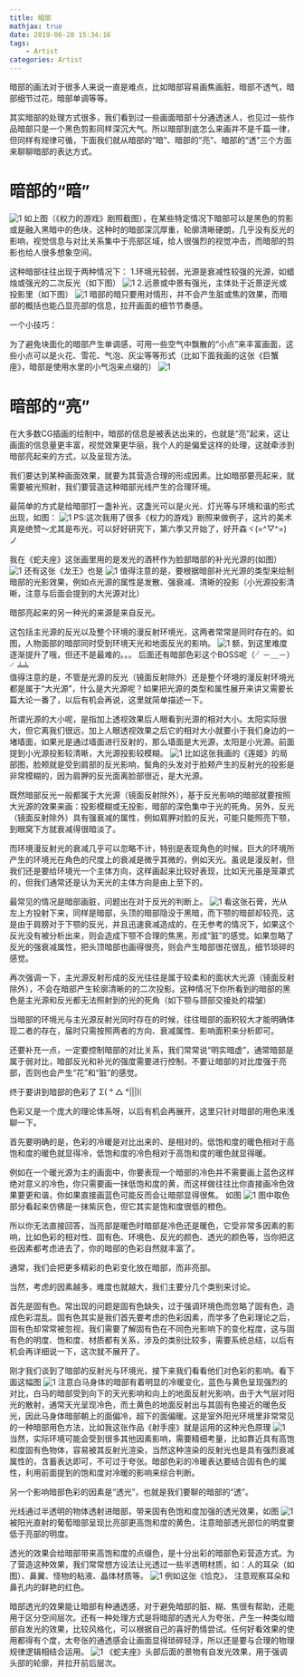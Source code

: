 ```yaml
---
title: 暗部
mathjax: true
date: 2019-06-20 15:34:16
tags:
    - Artist
categories: Artist
---
```

暗部的画法对于很多人来说一直是难点，比如暗部容易画焦画脏，暗部不透气，暗部细节过花，暗部单调等等。

其实暗部的处理方式很多，我们看到过一些画面暗部十分通透迷人，也见过一些作品暗部只是一个黑色剪影同样深沉大气。所以暗部到底怎么来画并不是千篇一律，但同样有规律可循，下面我们就从暗部的“暗”、暗部的“亮”、暗部的“透”三个方面来聊聊暗部的表达方式。
# 暗部的“暗”
![1](1.jpg)
如上图（《权力的游戏》剧照截图），在某些特定情况下暗部可以是黑色的剪影或是融入黑暗中的色块，这种时的暗部深沉厚重，轮廓清晰硬朗，几乎没有反光的影响，视觉信息与对比关系集中于亮部区域，给人很强烈的视觉冲击，而暗部的剪影也给人很多想象空间。

这种暗部往往出现于两种情况下：
1.环境光较弱，光源是衰减性较强的光源，如蜡烛或强光的二次反光（如下图）
![1](2.jpg)
2.远景或中景有强光，主体处于近景逆光或投影里（如下图）
![1](3.jpg)
暗部的暗只要用对情形，并不会产生脏或焦的效果，而暗部的概括也能凸显亮部的信息，拉开画面的细节节奏感。

一个小技巧：

为了避免块面化的暗部产生单调感，可用一些空气中飘散的“小点”来丰富画面，这些小点可以是火花、雪花、气泡、灰尘等等形式（比如下面我画的这张《巨蟹座》，暗部是使用水里的小气泡来点缀的）
![1](4.jpg)
# 暗部的“亮”

在大多数CG插画的绘制中，暗部的信息是被表达出来的，也就是“亮”起来，这让画面的信息量更丰富，视觉效果更华丽，我个人的是偏爱这样的处理，这就牵涉到暗部亮起来的方式，以及呈现方法。

我们要达到某种画面效果，就要为其营造合理的形成因素。比如暗部要亮起来，就需要被光照射，我们要营造这种暗部光线产生的合理环境。

最简单的方式是给暗部打一盏补光，这盏光可以是火光、灯光等与环境和谐的形式出现，如图：
![1](5.jpg)
PS:这次我用了很多《权力的游戏》剧照来做例子，这片的美术真是绝赞～尤其是布光，可以好好研究下，第六季又开始了，好开森ヾ(=^▽^=)ノ

我在《蛇夫座》这张画里用的是发光的酒杯作为脸部暗部的补光光源的(如图）
![1](6.jpg)
还有这张《龙王》也是
![1](7.jpg)
值得注意的是，要根据暗部补光光源的类型来绘制暗部的光影效果，例如点光源的属性是发散、强衰减、清晰的投影（小光源投影清晰，注意与后面会提到的大光源对比）

暗部亮起来的另一种光的来源是来自反光。

这包括主光源的反光以及整个环境的漫反射环境光，这两者常常是同时存在的。如图，人物面部的暗部同时受到环境天光和地面反光的影响。
![1](8.jpg)
额，到这里难度逐渐提升了哦，但还不是最难的。。。
后面还有暗部色彩这个BOSS呢（╯－＿－）╯╧╧   
值得注意的是，不管是光源的反光（镜面反射除外）还是整个环境的漫反射环境光都是属于“大光源”，什么是大光源呢？如果把光源的类型和属性展开来讲又需要长篇大论一番了，以后有机会再说，这里就简单描述一下。

所谓光源的大小呢，是指加上透视效果后人眼看到光源的相对大小。太阳实际很大，但它离我们很远，加上人眼透视效果之后它的相对大小就要小于我们身边的一堵墙面，如果光是通过墙面进行反射的，那么墙面是大光源，太阳是小光源。前面提到小光源投影较清晰，大光源投影较模糊。
![1](9.jpg)
比如这张我画的《莲姬》的局部图，脸颊就是受到肩部的反光影响，鬓角的头发对于脸颊产生的反射光的投影是非常模糊的，因为肩胛的反光面离脸部很近，是大光源。

既然暗部反光一般都属于大光源（镜面反射除外），基于反光影响的暗部就要按照大光源的效果来画：投影模糊或无投影，暗部的深色集中于光的死角。另外，反光（镜面反射除外）具有强衰减的属性，例如肩胛对脸的反光，可能只能照亮下颚，到眼窝下方就衰减得很暗淡了。

而环境漫反射光的衰减几乎可以忽略不计，特别是表现角色的时候，巨大的环境所产生的环境光在角色的尺度上的衰减是微乎其微的，例如天光。虽说是漫反射，但我们还是要给环境光一个主体方向，这样画起来比较好表现，比如天光虽是笼罩式的，但我们通常还是认为天光的主体方向是由上至下的。

最常见的情况是暗部画脏，问题出在对于反光的判断上。
![1](10.jpg)
看这张石膏，光从左上方投射下来，同样是暗部，头顶的暗部隐没于黑暗，而下颚的暗部却较亮，这是由于肩膀对于下颚的反光，并且迅速衰减造成的，在无参考的情况下，如果这个反光没有被分析出来，则会造成下颚不合理的焦黑，形成“脏”的感觉。如果忽略了反光的强衰减属性，把头顶暗部也画得很亮，则会产生暗部很花很乱，细节琐碎的感觉。

再次强调一下，主光源反射形成的反光往往是属于较柔和的面状大光源（镜面反射除外），不会在暗部产生轮廓清晰的的二次投影。这种情况下你所看到的暗部的黑色是主光源和反光都无法照射到的光的死角（如下颚与颈部交接处的褶皱）

当暗部的环境光与主光源反射光同时存在的时候，往往暗部的面积较大才能明确体现二者的存在，届时只需按照两者的方向、衰减属性、影响面积来分析即可。

还要补充一点，一定要控制暗部的对比关系，我们常常说“明实暗虚”，通常暗部是属于弱对比，暗部反光和补光的强度需要进行控制，不要让暗部的对比度强于亮部，否则也会产生“花”和“脏”的感觉。


终于要讲到暗部的色彩了  Σ( ° △ °|||)︴

色彩又是一个庞大的理论体系呀，以后有机会再展开，这里只针对暗部的用色来浅聊一下。

首先要明确的是，色彩的冷暖是对比出来的、是相对的。低饱和度的暖色相对于高饱和度的暖色就显得冷，低饱和度的冷色相对于高饱和度的暖色就显得暖。

例如在一个暖光源为主的画面中，你要表现一个暗部的冷色并不需要画上蓝色这样绝对意义的冷色，你只需要画一抹低饱和度的黄，而这样做往往比你直接画冷色效果要更和谐，你如果直接画蓝色可能反而会让暗部显得很焦。
如图
![1](11.jpg)
图中取色部分看起来仿佛是一抹紫灰色，但它其实是饱和度很低的橙色。

所以你无法直接回答，当亮部是暖色时暗部是冷色还是暖色，它受非常多因素的影响，比如色彩的相对性、固有色、环境色、反光的颜色、透光的颜色等，当你把这些因素都考虑进去了，你的暗部的色彩自然就丰富了。

通常，我们会把更多精彩的色彩变化放在暗部，而非亮部。

当然，考虑的因素越多，难度也就越大，我们主要分几个类别来讨论。

首先是固有色。常出现的问题是固有色缺失，过于强调环境色而忽略了固有色，造成色彩混乱。固有色其实是我们首先要考虑的色彩因素，而学多了色彩理论之后，固有色却常常被忽视，我们需要了解固有色在不同色光影响下的变化程度，这与固有色的明度、饱和度、材质都有关系，涉及的类别比较多，需要系统总结，以后有机会再详细说一下，这次就不展开了。

刚才我们谈到了暗部的反射光与环境光，接下来我们看看他们对色彩的影响。看下面这幅图
![1](12.jpg)
注意白马身体的暗部有着明显的冷暖变化，蓝色与黄色呈现强烈的对比，白马的暗部受到向下的天光影响和向上的地面反射光影响，由于大气层对阳光的散射，通常天光呈现冷色，而土黄色的地面反射出与其固有色接近的暖色反光，因此马身体暗部朝上的面偏冷，超下的面偏暖。这是室外阳光环境里非常常见的一种暗部用色方法，比如我这张作品《射手座》就是运用的这种光色原理
![1](13.jpg)
当然，实际环境可能会受到很多其他因素影响，需要精细考量，比如靠近具有高饱和度固有色物体，容易被其反射光渲染，当然这种渲染的反射光也是具有强烈衰减属性的，含蓄表达即可，不可过于夸张。暗部色彩的冷暖表达要结合固有色的属性，利用前面提到的饱和度对冷暖的影响来综合判断。


另一个影响暗部色彩的因素是“透光”，也就是我们要聊的暗部的“透”。

光线通过半透明的物体透射进暗部，带来固有色饱和度加强的透光效果，如图
![1](14.jpg)
被阳光直射的葡萄暗部呈现比亮部更高饱和度的黄色，注意暗部透光部位的明度要低于亮部的明度。

透光的效果会给暗部带来高饱和度的点缀色，是十分出彩的暗部色彩营造方式。为了营造这种效果，我们常常想方设法让光透过一些半透明材质，如：人的耳朵（如图）、鼻翼、怪物的粘液、晶体材质等。
![1](15.jpg)
例如这张《恰克》， 注意观察耳朵和鼻孔内的鲜艳的红色。

暗部透光的效果能让暗部有种通透感，对于避免暗部的脏、糊、焦很有帮助，还能用于区分空间层次。还有一种处理方式是将暗部的透光人为夸张，产生一种类似暗部自发光的效果，比较风格化，可以根据自己的喜好酌情尝试。任何好看效果的使用都得有个度，太夸张的通透感会让画面显得琐碎轻浮，所以还是要与合理的物理规律逻辑相结合运用。
![1](16.jpg)
《蛇夫座》头部后面的景物有自发光效果，用于强调头部的轮廓，并拉开前后层次。